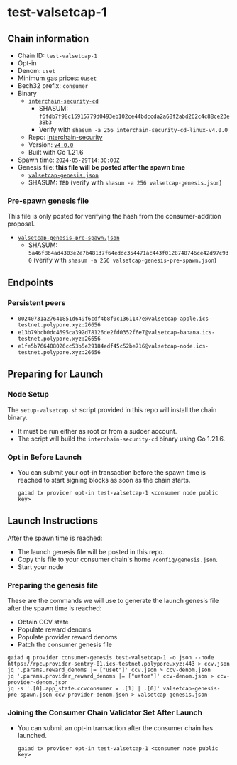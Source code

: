 # test-valsetcap-1

## Chain information

* Chain ID: `test-valsetcap-1`
* Opt-in
* Denom: `uset`
* Minimum gas prices: `0uset`
* Bech32 prefix: `consumer`
* Binary
  * [`interchain-security-cd`](/isle/binaries/interchain-security-cd-linux-v4.0.0)
    * SHASUM: `f6fdb7f98c15915779d0493eb102ce44bdccda2a68f2abd262c4c88ce23e38b3`
    * Verify with `shasum -a 256 interchain-security-cd-linux-v4.0.0`
  * Repo: [interchain-security](https://github.com/cosmos/interchain-security/)
  * Version: [`v4.0.0`](https://github.com/cosmos/interchain-security/releases/tag/v4.0.0)
  * Built with Go 1.21.6
* Spawn time: `2024-05-29T14:30:00Z`
* Genesis file: **this file will be posted after the spawn time**
  * [`valsetcap-genesis.json`](./valsetcap-genesis.json)
  * SHASUM: `TBD` (verify with `shasum -a 256 valsetcap-genesis.json`)

### Pre-spawn genesis file

This file is only posted for verifying the hash from the consumer-addition proposal.
* [`valsetcap-genesis-pre-spawn.json`](./valsetcap-genesis-pre-spawn.json)
  * SHASUM: `5a46f864ad4303e2e7b48137f64eddc354471ac443f0128748746ce42d97c930` (verify with `shasum -a 256 valsetcap-genesis-pre-spawn.json`)

## Endpoints

### Persistent peers

* `00240731a27641851d649f6cdf4b8f0c1361147e@valsetcap-apple.ics-testnet.polypore.xyz:26656`
* `e13b79bcb0dc4695ca392d78126de2fd0352f6e7@valsetcap-banana.ics-testnet.polypore.xyz:26656`
* `e1fe5b766408026cc53b5e29184edf45c52be716@valsetcap-node.ics-testnet.polypore.xyz:26656`

## Preparing for Launch

### Node Setup

The `setup-valsetcap.sh` script provided in this repo will install the chain binary.
* It must be run either as root or from a sudoer account.
* The script will build the `interchain-security-cd` binary using Go 1.21.6.

### Opt in Before Launch

* You can submit your opt-in transaction before the spawn time is reached to start signing blocks as soon as the chain starts.
  ```
  gaiad tx provider opt-in test-valsetcap-1 <consumer node public key>
  ```

## Launch Instructions

After the spawn time is reached:
  * The launch genesis file will be posted in this repo.
  * Copy this file to your consumer chain's home `/config/genesis.json`.
  * Start your node

### Preparing the genesis file

These are the commands we will use to generate the launch genesis file after the spawn time is reached:

* Obtain CCV state
* Populate reward denoms
* Populate provider reward denoms
* Patch the consumer genesis file
```
gaiad q provider consumer-genesis test-valsetcap-1 -o json --node https://rpc.provider-sentry-01.ics-testnet.polypore.xyz:443 > ccv.json
jq '.params.reward_denoms |= ["uset"]' ccv.json > ccv-denom.json
jq '.params.provider_reward_denoms |= ["uatom"]' ccv-denom.json > ccv-provider-denom.json
jq -s '.[0].app_state.ccvconsumer = .[1] | .[0]' valsetcap-genesis-pre-spawn.json ccv-provider-denom.json > valsetcap-genesis.json
```

### Joining the Consumer Chain Validator Set After Launch

* You can submit an opt-in transaction after the consumer chain has launched.
  ```
  gaiad tx provider opt-in test-valsetcap-1 <consumer node public key>
  ```
